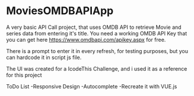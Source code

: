 # MoviesOMDBAPIApp

A very basic API Call project, that uses OMDB API to retrieve Movie and series data from entering it's title.
You need a working OMDB API Key that you can get here https://www.omdbapi.com/apikey.aspx for free.

There is a prompt to enter it in every refresh, for testing purposes, but you can hardcode it in script js file.

The UI was created for a IcodeThis Challenge, and i used it as a reference for this project


ToDo List
-Responsive Design
-Autocomplete
-Recreate it with VUE.js
